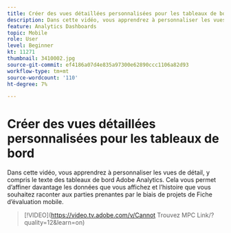 ```yaml
---
title: Créer des vues détaillées personnalisées pour les tableaux de bord
description: Dans cette vidéo, vous apprendrez à personnaliser les vues de détail, y compris le texte des tableaux de bord Adobe Analytics. Cela vous permet d’affiner davantage les données que vous affichez et l’histoire que vous souhaitez raconter aux parties prenantes par le biais de projets de Fiche d’évaluation mobile. (Doit comporter entre 60 et 160 caractères, mais compte 242 caractères)
feature: Analytics Dashboards
topic: Mobile
role: User
level: Beginner
kt: 11271
thumbnail: 3410002.jpg
source-git-commit: ef4186a07d4e835a97300e62890ccc1106a82d93
workflow-type: tm+mt
source-wordcount: '110'
ht-degree: 7%

---
```



# Créer des vues détaillées personnalisées pour les tableaux de bord

Dans cette vidéo, vous apprendrez à personnaliser les vues de détail, y compris le texte des tableaux de bord Adobe Analytics. Cela vous permet d’affiner davantage les données que vous affichez et l’histoire que vous souhaitez raconter aux parties prenantes par le biais de projets de Fiche d’évaluation mobile.

>[!VIDEO](https://video.tv.adobe.com/v/Cannot Trouvez MPC Link/?quality=12&amp;learn=on)

